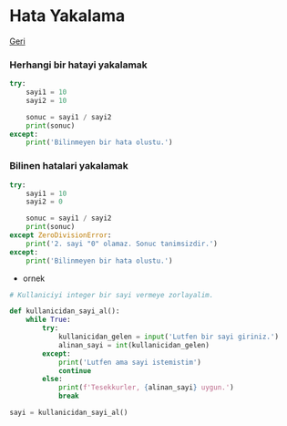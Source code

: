 # Hata Yakalama
[Geri](8-methodfunctions.md)

### Herhangi bir hatayi yakalamak

```python
try:
    sayi1 = 10
    sayi2 = 10

    sonuc = sayi1 / sayi2
    print(sonuc)
except:
    print('Bilinmeyen bir hata olustu.')
```

### Bilinen hatalari yakalamak

```python
try:
    sayi1 = 10
    sayi2 = 0

    sonuc = sayi1 / sayi2
    print(sonuc)
except ZeroDivisionError:
    print('2. sayi "0" olamaz. Sonuc tanimsizdir.')
except:
    print('Bilinmeyen bir hata olustu.')
```

* ornek
```python
# Kullaniciyi integer bir sayi vermeye zorlayalim.

def kullanicidan_sayi_al():
    while True:
        try:
            kullanicidan_gelen = input('Lutfen bir sayi giriniz.')
            alinan_sayi = int(kullanicidan_gelen)
        except:
            print('Lutfen ama sayi istemistim')
            continue
        else:
            print(f'Tesekkurler, {alinan_sayi} uygun.')
            break

sayi = kullanicidan_sayi_al()
```